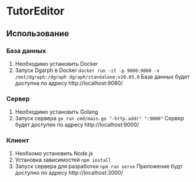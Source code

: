 # TutorEditor

## Использование

### База данных

1. Необходимо установить Docker
2. Запуск Dgarph в Docker
   `docker run -it -p 9080:9080 -v /mnt/dgraph:/dgraph dgraph/standalone:v20.03.0`
   База данных будет доступна по адресу http://localhost:9080/

### Сервер

1. Необходимо установить Golang
2. Запуск сервера
   `go run cmd/main.go "-http.addr" ":9000"`
   Сервер будет доступен по адресу http://localhost:9000/

### Клиент

1. Необхомо установить Node.js
2. Установка зависимостей
   `npm install`
3. Запуск сервера для разработки
   `npm run serve`
   Приложение будт доступно по адресу http://localhost:3000/
